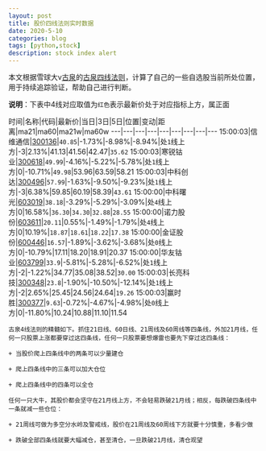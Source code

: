 ```yaml
---
layout: post
title: 股价四线法则实时数据
date: 2020-5-10
categories: blog
tags: [python,stock]
description: stock index alert
---
```



本文根据雪球大v[古泉](https://xueqiu.com/u/7148646888)的[古泉四线法则](https://xueqiu.com/7148646888/130498192)，计算了自己的一些自选股当前所处位置，用于持续追踪验证，帮助自己进行判断。

**说明**：下表中4线对应取值为`红色`表示最新价处于对应指标上方，属正面

时间|名称|代码|最新价|当日|3日|5日|位置|变动|距离|ma21|ma60|ma21w|ma60w
---|---|---|---|---|---|---|---|---
15:00:03|信维通信|[300136](https://xueqiu.com/S/SZ300136)|`40.85`|-1.73%|-8.98%|-8.94%|处`1`线上方|-3|2.13%|41.13|41.56|42.47|`35.62`
15:00:03|寒锐钴业|[300618](https://xueqiu.com/S/SZ300618)|`49.99`|-4.16%|-5.22%|-5.78%|处`1`线上方|0|-10.71%|`49.98`|53.96|63.59|58.21
15:00:03|中科创达|[300496](https://xueqiu.com/S/SZ300496)|`57.99`|-1.63%|-9.50%|-9.23%|处`1`线上方|-3|6.38%|59.85|60.19|58.39|`43.61`
15:00:00|中科曙光|[603019](https://xueqiu.com/S/SH603019)|`38.18`|-3.29%|-5.29%|-3.09%|处`4`线上方|0|16.58%|`36.30`|`34.30`|`32.88`|`28.55`
15:00:00|诺力股份|[603611](https://xueqiu.com/S/SH603611)|`20.11`|0.55%|-1.49%|-1.79%|处`4`线上方|0|10.19%|`18.87`|`18.61`|`18.22`|`17.38`
15:00:00|金证股份|[600446](https://xueqiu.com/S/SH600446)|`16.57`|-1.89%|-3.62%|-3.68%|处`0`线上方|0|-10.79%|17.11|18.20|18.91|20.37
15:00:00|华友钴业|[603799](https://xueqiu.com/S/SH603799)|`33.9`|-5.81%|-5.28%|-6.52%|处`1`线上方|-2|-1.22%|34.77|35.08|38.52|`30.00`
15:00:03|长亮科技|[300348](https://xueqiu.com/S/SZ300348)|`23.8`|-1.90%|-10.50%|-12.14%|处`1`线上方|-2|2.65%|25.45|24.56|24.64|`19.26`
15:00:03|赢时胜|[300377](https://xueqiu.com/S/SZ300377)|`9.63`|-0.72%|-4.67%|-4.98%|处`0`线上方|0|-11.80%|10.24|10.88|11.10|11.54

```
古泉4线法则的精髓如下。抓住21日线、60日线、21周线及60周线等四条线，外加21月线，任何一只股票上涨都要穿过这四条线，任何一只股票要想爆雷也要先下穿过这四条线：

+ 当股价爬上四条线中的两条可以少量建仓

+ 爬上四条线中的三条可以加大仓位

+ 爬上四条线中的四条可以全仓

任何一只大牛，其股价都会坚守在21月线上方，不会轻易跌破21月线；相反，每跌破四条线中一条就减一些仓位：

+ 21周线可做为多空分水岭及警戒线，股价在21周线及60周线下方就要十分慎重，多看少做

+ 跌破全部四条线就要大幅减仓，甚至清仓，一旦跌破21月线，清仓观望
```